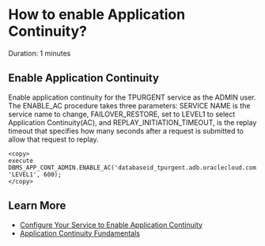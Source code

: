# How to enable Application Continuity?
Duration: 1 minutes

## Enable Application Continuity

Enable application continuity for the TPURGENT service as the ADMIN user.
The ENABLE_AC procedure takes three parameters: SERVICE NAME is the service name to change, FAILOVER_RESTORE, set to LEVEL1 to select Application Continuity(AC), and REPLAY_INITIATION_TIMEOUT, is the replay timeout that specifies how many seconds after a request is submitted to allow that request to replay.

```
<copy>
execute DBMS_APP_CONT_ADMIN.ENABLE_AC('databaseid_tpurgent.adb.oraclecloud.com', 'LEVEL1', 600);
</copy>
```

## Learn More

* [Configure Your Service to Enable Application Continuity](https://docs.oracle.com/en/cloud/paas/autonomous-database/adbsa/application-continuity-configure.html#GUID-BFD31E09-1BA2-4D4B-AFBC-42D54B3E2BF0)
* [Application Continuity Fundamentals](https://apexapps.oracle.com/pls/apex/dbpm/r/livelabs/view-workshop?wid=801&clear=180&session=2985410566499)
